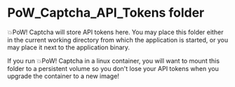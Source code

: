 # PoW_Captcha_API_Tokens folder

💥PoW! Captcha will store API tokens here. You may place this folder either in the current working directory from which the application is started, or you may place it next to the application binary. 

If you run 💥PoW! Captcha in a linux container, you will want to mount this folder to a persistent volume so you don't lose your API tokens when you upgrade the container to a new image!